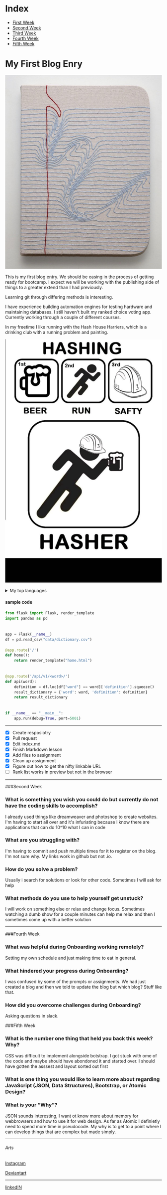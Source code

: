 # Index
- [First Week](mMy-first-blog-enry)
- [Second Week](#second-week)
- [Third Week](#third-week)
- [Fourth Week](#fourth-Week)
- [Fifth Week](#fifth-Week)


# My First Blog Enry

![paper image](/img/PIC.jpg)

This is my first blog entry. We should be easing in the process of getting ready for bootcamp. I expect we will be working with the publishing side of things to a greater extend than I had previously. 

Learning git through differing methods is interesting. 

I have experience building automation engines for testing hardware and maintaining databases. I still haven't built my ranked choice voting app. Currently working through a couple of different courses.

In my freetime I like running with the Hash House Harriers, which is a drinking club with a running problem and painting.

![paper image](/img/hashbasics.jpg)


<details>
<summary>My top languages</summary>
  
| Rank | Languages |
|-----:|-----------|
|     1| Python    |
|     2| SQL       |
|     3| Javascript|
|     4| PHP       |

</details>

#### sample code

``` python
from flask import Flask, render_template
import pandas as pd


app = Flask(__name__)
df = pd.read_csv("data/dictionary.csv")

@app.route('/')
def home():
    return render_template("home.html")


@app.route('/api/v1/<word>/')
def api(word):
    definition = df.loc[df["word"] == word]['definition'].squeeze()
    result_dictionary = {'word': word, 'definition': definition}
    return result_dictionary


if __name__ == "__main__":
    app.run(debug=True, port=5001)
```
---
- [x] Create resposiotry
- [x] Pull request
- [x] Edit index.md
- [x] Finish Markdown lesson
- [x] Add files to assignment
- [x] Clean up assignment
- [x] Figure out how to get the nifty linkable URL
- [ ] Rank list works in preview but not in the browser

---

###Second Week

### What is something you wish you could do but currently do not have the coding skills to accomplish?

I already used things like dreamweaver and photoshop to create websites. I'm having to start all over and it's infuriating because I know there are applications that can do 10^10 what I can in code

### What are you struggling with?

I'm having to commit and push multiple times for it to register on the blog. I'm not sure why. My links work in github but not .io. 

### How do you solve a problem?

Usually i search for solutions or look for other code. Sometimes I will ask for help

### What methods do you use to help yourself get unstuck?

I will work on something else or relax and change focus. Sometimes watching a dumb show for a couple minutes can help me relax and then I sometimes come up with a better solution



---

###Fourth Week

### What was helpful during Onboarding working remotely?

Setting my own schedule and just making time to eat in general. 

### What hindered your progress during Onboarding?

I was confused by some of the prompts or assignments. We had just created a blog and then we told to update the blog but which blog? Stuff like that. 

### How did you overcome challenges during Onboarding?

Asking questions in slack. 

###Fifth Week

### What is the number one thing that held you back this week? Why?

CSS was difficult to implement alongside botstrap. I got stuck with ome of the code and maybe should have abondoned it and started over. I should have gotten the asssest and layout sorted out first

### What is one thing you would like to learn more about regarding JavaScript (JSON, Data Structures), Bootstrap, or Atomic Design?
### What is your “Why”?

JSON sounds interesting, I want ot know more about memory for webbrowsers and how to use it for web design. As far as Atomic I definietly need to spend more time in pseudocode. My why is to get to a point where I can develop things that are complex but made simply. 

---
<h6>Arts</h6>

[Instagram](https://www.instagram.com/mcdonnell.eoin/)

[Deviantart](https://www.deviantart.com/aliramojo)

---

[linkedIN](https://www.linkedin.com/in/eoin-mcdonnell-01078923/)